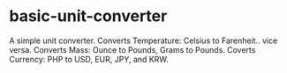 # basic-unit-converter
A simple unit converter.
Converts Temperature: Celsius to Farenheit.. vice versa.
Converts Mass: Ounce to Pounds, Grams to Pounds.
Coverts Currency: PHP to USD, EUR, JPY, and KRW.
